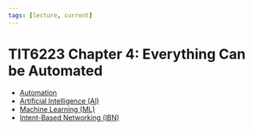 ```yaml
---
tags: [lecture, current]
---
```


# TIT6223 Chapter 4: Everything Can be Automated

- [Automation](202409100037.md)
- [Artificial Intelligence (AI)](202409100038.md)
- [Machine Learning (ML)](202409100041.md)
- [Intent-Based Networking (IBN)](202408142331.md)
